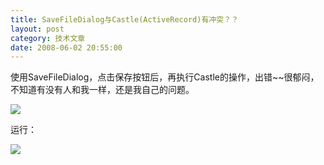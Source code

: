 ```yaml
---
title: SaveFileDialog与Castle(ActiveRecord)有冲突？？
layout: post
category: 技术文章
date: 2008-06-02 20:55:00
---
```


使用SaveFileDialog，点击保存按钮后，再执行Castle的操作，出错~~很郁闷，不知道有没有人和我一样，还是我自己的问题。

![](http://www.cnblogs.com/images/cnblogs_com/coderzh/castlecode.JPG)

运行：

![](http://www.cnblogs.com/images/cnblogs_com/coderzh/Castle.JPG)
